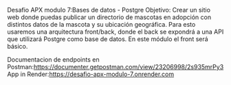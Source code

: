 Desafio APX modulo 7:Bases de datos - Postgre
Objetivo: Crear un sitio web donde puedas publicar un directorio de mascotas en adopción con distintos datos de la mascota y su ubicación geográfica. Para esto usaremos una arquitectura front/back, donde el back se expondrá a una API que utilizará Postgre como base de datos. En este módulo el front será básico.

Documentacion de endpoints en Postman:https://documenter.getpostman.com/view/23206998/2s935mrPy3
App in Render:https://desafio-apx-modulo-7.onrender.com

